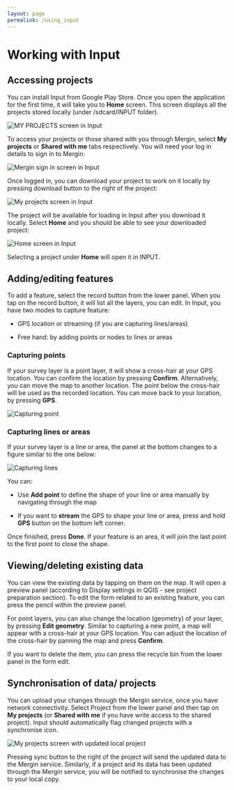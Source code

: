 ```yaml
---
layout: page
permalink: /using_input
---
```


# Working with Input

## Accessing projects
You can install Input from Google Play Store. Once you open the
application for the first time, it will take you to **Home** screen.
This screen displays all the projects stored locally (under
/sdcard/INPUT folder).

![MY PROJECTS screen in Input](../images/input_projects_home.png)

To access your projects or those shared with you through Mergin, select
**My projects** or **Shared with me**  tabs respectively. You will need your log in details to sign in to
Mergin:

![Mergin sign in screen in Input](../images/input_mergin_signin.png)

Once logged in, you can download your project to work on it locally by
pressing download button to the right of the project:

![My projects screen in Input](../images/input_projects_my_projects.png)

The project will be available for loading in Input after you download it locally.
Select **Home** and you should be able to see your downloaded
project:

![Home screen in Input](../images/input_projects_home_updated.png)

Selecting a project under **Home** will open it in INPUT.

## Adding/editing features

To add a feature, select the record button from the lower panel. When you tap on the record button, it will list all the
layers, you can edit. In Input, you have two modes to capture feature:

  - GPS location or streaming (if you are capturing lines/areas)

  - Free hand: by adding points or nodes to lines or areas

### Capturing points

If your survey layer is a point layer, it will show a cross-hair at your GPS location. You can confirm the location by pressing **Confirm**. Alternatively, you can move the map to another location. The point below the cross-hair will be used as the recorded location. You can move back to your location, by pressing **GPS**.

![Capturing point](../images/input_capture_point.png)

### Capturing lines or areas

If your survey layer is a line or area, the panel at the bottom changes to a figure similar to the one below:

![Capturing lines](../images/input_capture_line.png)

You can:

- Use **Add point** to define the shape of your line or area manually by navigating through the map

- If you want to **stream** the GPS to shape your line or area, press and hold **GPS** button on the bottom left corner.

Once finished, press **Done**. If your feature is an area, it will join the last point to the first point to close the shape.

## Viewing/deleting existing data
You can view the existing data by tapping on them on the map. It will
open a preview panel (according to Display settings in QGIS - see
project preparation section). To edit the form related to an existing
feature, you can press the pencil within the preview panel.

For point layers, you can also change the location (geometry) of your layer, by pressing **Edit geometry**. Similar to capturing a new point, a map will appear with a cross-hair at your GPS location. You can adjust the location of the cross-hair by panning the map and press **Confirm**.

If you want to delete the item, you can press the recycle bin from the lower panel
in the form edit.

## Synchronisation of data/ projects
You can upload your changes through the Mergin service, once you have network connectivity. Select Project from the lower panel and then tap on **My projects** (or **Shared with me** if you have write access to the shared project). Input should automatically flag changed projects with a synchronise icon.

![My projects screen with updated local project](../images/input_my_projects_upload.png)

Pressing sync button to the right of the project will send the updated
data to the Mergin service. Similarly, if a project and its data has been updated
through the Mergin service, you will be notified to synchronise the changes to your local copy.
